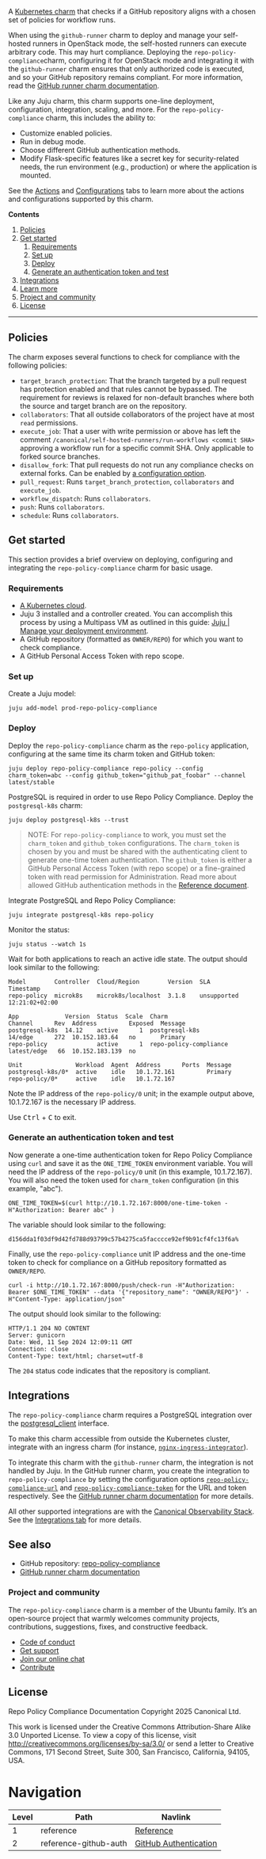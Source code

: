 A [Kubernetes charm](https://canonical-juju.readthedocs-hosted.com/en/latest/user/reference/charm/charm-taxonomy/#kubernetes)
that checks if a GitHub repository aligns with a chosen set of policies for workflow runs.

When using the `github-runner` charm to deploy and manage your self-hosted runners in OpenStack mode,
the self-hosted runners can execute arbitrary code. This may hurt compliance. Deploying the
`repo-policy-compliance`charm, configuring it for OpenStack mode and integrating it with the
`github-runner` charm ensures that only authorized code is executed, and so your GitHub repository
remains compliant. For more information, read the [GitHub runner charm documentation](https://charmhub.io/github-runner). 

Like any Juju charm, this charm supports one-line deployment, configuration, integration, scaling, and
more. For the `repo-policy-compliance` charm, this includes the ability to:
* Customize enabled policies.
* Run in debug mode.
* Choose different GitHub authentication methods.
* Modify Flask-specific features like a secret key for security-related needs, the run environment
  (e.g., production) or where the application is mounted.

See the [Actions](https://charmhub.io/repo-policy-compliance/actions) and
[Configurations](https://charmhub.io/repo-policy-compliance/configurations) tabs to learn more about the
actions and configurations supported by this charm.

**Contents**
1. [Policies](#policies)
2. [Get started](#get-started)
    1. [Requirements](#requirements) 
    2. [Set up](#set-up)
    3. [Deploy](#deploy)
    4. [Generate an authentication token and test](#token)
3. [Integrations](#integrations)
4. [Learn more](#learn-more)
5. [Project and community](#project-and-community)
6. [License](#license)


------------------------------------------------------------------------------------------------

## Policies 

The charm exposes several functions to check for compliance with the following
policies:

* `target_branch_protection`: That the branch targeted by a pull request has
  protection enabled and that rules cannot be bypassed. The requirement for
  reviews is relaxed for non-default branches where both the source and target
  branch are on the repository.
* `collaborators`: That all outside collaborators of the project have at
  most `read` permissions.
* `execute_job`: That a user with write permission or above has left the comment
  `/canonical/self-hosted-runners/run-workflows <commit SHA>` approving a
  workflow run for a specific commit SHA. Only applicable to forked source
  branches.
* `disallow_fork`: That pull requests do not run any compliance checks on external
  forks. Can be enabled by [a configuration option](https://github.com/canonical/repo-policy-compliance/blob/main/charm/charmcraft.yaml#L52).
* `pull_request`: Runs `target_branch_protection`, `collaborators` and
  `execute_job`.
* `workflow_dispatch`: Runs `collaborators`.
* `push`: Runs `collaborators`.
* `schedule`: Runs `collaborators`.

## Get started 
This section provides a brief overview on deploying, configuring and integrating the
`repo-policy-compliance` charm for basic usage.

### Requirements 
* [A Kubernetes cloud](https://canonical-juju.readthedocs-hosted.com/en/3.6/user/reference/cloud/#machine-clouds-vs-kubernetes-clouds).
* Juju 3 installed and a controller created. You can accomplish this process by using a Multipass VM as outlined in this guide: [Juju | Manage your deployment environment](https://canonical-juju.readthedocs-hosted.com/en/latest/user/howto/manage-your-deployment/manage-your-deployment-environment/#set-things-up).
* A GitHub repository (formatted as `OWNER/REPO`) for which you want to check compliance.
* A GitHub Personal Access Token with repo scope.

### Set up 
Create a Juju model:
```
juju add-model prod-repo-policy-compliance
```

### Deploy
Deploy the `repo-policy-compliance` charm as the `repo-policy` application, configuring at the same time its charm token and GitHub token:
```
juju deploy repo-policy-compliance repo-policy --config charm_token=abc --config github_token="github_pat_foobar" --channel latest/stable
```

PostgreSQL is required in order to use Repo Policy Compliance. Deploy the `postgresql-k8s` charm:
```
juju deploy postgresql-k8s --trust 
```

> NOTE: For `repo-policy-compliance` to work, you must set the `charm_token` and `github_token` configurations. The `charm_token` is
> chosen by you and must be shared with the authenticating client to generate one-time token authentication. 
> The `github_token` is either a GitHub Personal Access Token (with repo scope) or a fine-grained token with read permission for Administration. 
> Read more about allowed GitHub authentication methods in the [Reference document](https://charmhub.io/repo-policy-compliance/docs/reference-github-auth).

Integrate PostgreSQL and Repo Policy Compliance:

```
juju integrate postgresql-k8s repo-policy
```

Monitor the status:
```
juju status --watch 1s
```

Wait for both applications to reach an active idle state. The output should look similar to the following:

```
Model        Controller  Cloud/Region        Version  SLA          Timestamp
repo-policy  microk8s    microk8s/localhost  3.1.8    unsupported  12:21:02+02:00

App             Version  Status  Scale  Charm                   Channel      Rev  Address         Exposed  Message
postgresql-k8s  14.12    active      1  postgresql-k8s          14/edge      272  10.152.183.64   no       Primary
repo-policy              active      1  repo-policy-compliance  latest/edge   66  10.152.183.139  no       

Unit               Workload  Agent  Address      Ports  Message
postgresql-k8s/0*  active    idle   10.1.72.161         Primary
repo-policy/0*     active    idle   10.1.72.167           
```

Note the IP address of the `repo-policy/0` unit; in the example output above, 10.1.72.167 is the necessary IP address. 

Use <kbd>Ctrl</kbd> + <kbd>C</kbd> to exit.

### Generate an authentication token and test 

Now generate a one-time authentication token for Repo Policy Compliance using `curl` and save it as the `ONE_TIME_TOKEN` environment variable. You will need the IP address of the `repo-policy/0` unit (in this example, 10.1.72.167). You will also need the token used for `charm_token` configuration (in this example, "abc"). 

```
ONE_TIME_TOKEN=$(curl http://10.1.72.167:8000/one-time-token -H"Authorization: Bearer abc" )
```

The variable should look similar to the following:
```
d156dda1f03df9d42fd788d93799c57b4275ca5facccce92ef9b91cf4fc13f6a%
```

Finally, use the `repo-policy-compliance` unit IP address and the one-time token to check for compliance on a GitHub repository formatted as `OWNER/REPO`. 

```
curl -i http://10.1.72.167:8000/push/check-run -H"Authorization: Bearer $ONE_TIME_TOKEN" --data '{"repository_name": "OWNER/REPO"}' -H"Content-Type: application/json"
```

The output should look similar to the following:

```
HTTP/1.1 204 NO CONTENT
Server: gunicorn
Date: Wed, 11 Sep 2024 12:09:11 GMT
Connection: close
Content-Type: text/html; charset=utf-8
```

The `204` status code indicates that the repository is compliant.

## Integrations

The `repo-policy-compliance` charm requires a PostgreSQL integration over the [postgresql_client](https://charmhub.io/integrations/postgresql_client) interface. 

To make this charm accessible from outside the Kubernetes cluster, integrate with an ingress charm (for instance, [`nginx-ingress-integrator`](https://charmhub.io/nginx-ingress-integrator)).

To integrate this charm with the `github-runner` charm, the integration is not handled by Juju. In the GitHub runner charm, you create the integration to `repo-policy-compliance` by setting the configuration options [`repo-policy-compliance-url`](https://charmhub.io/github-runner/configurations#repo-policy-compliance-url) and [`repo-policy-compliance-token`](https://charmhub.io/github-runner/configurations#repo-policy-compliance-token) for the URL and token respectively. See the [GitHub runner charm documentation](https://charmhub.io/github-runner) for more details. 

All other supported integrations are with the [Canonical Observability Stack](https://charmhub.io/topics/canonical-observability-stack). See the [Integrations tab](https://charmhub.io/repo-policy-compliance/integrations) for more details.

## See also
* GitHub repository: [repo-policy-compliance](https://github.com/canonical/repo-policy-compliance)
* [GitHub runner charm documentation](https://charmhub.io/github-runner)

### Project and community
The `repo-policy-compliance` charm is a member of the Ubuntu family. It’s an open-source project that warmly welcomes community projects, contributions, suggestions, fixes, and constructive feedback.

* [Code of conduct](https://ubuntu.com/community/code-of-conduct)
* [Get support](https://discourse.charmhub.io/)
* [Join our online chat](https://matrix.to/#/#charmhub-charmdev:ubuntu.com)
* [Contribute](https://github.com/canonical/repo-policy-compliance/blob/main/CONTRIBUTING.md)


## License
Repo Policy Compliance Documentation
Copyright 2025 Canonical Ltd.

This work is licensed under the Creative Commons Attribution-Share Alike 3.0 Unported License. To view a copy of this license, visit http://creativecommons.org/licenses/by-sa/3.0/ or send a letter to Creative Commons, 171 Second Street, Suite 300, San Francisco, California, 94105, USA.

# Navigation

| Level | Path | Navlink |
| -- | -- | -- |
| 1 | reference | [Reference]() |
| 2 | reference-github-auth | [GitHub Authentication](/t/repo-policy-compliance-docs-github-authentication/15556) |

